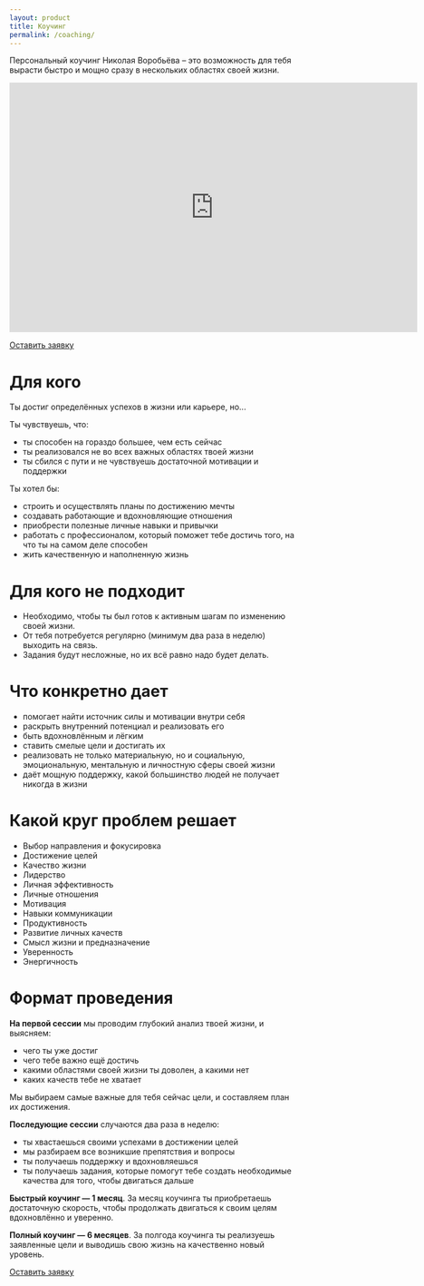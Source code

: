 ```yaml
---
layout: product
title: Коучинг
permalink: /coaching/
---
```


Персональный коучинг Николая Воробьёва – это возможность для тебя вырасти быстро и мощно сразу в нескольких областях своей жизни.

<div class="flex-video widescreen"><iframe width="720" height="440" src="https://www.youtube.com/embed/7ykSiHcyXl8" frameborder="0" allowfullscreen></iframe></div>

<p class="text-center"><a href="http://prorealnost.com/shot/49" class="btn btn-info btn-lg">Оставить заявку</a></p>

# Для кого

Ты достиг определённых успехов в жизни или карьере, но...

Ты чувствуешь, что:

* ты способен на гораздо большее, чем есть сейчас
* ты реализовался не во всех важных областях твоей жизни
* ты сбился с пути и не чувствуешь достаточной мотивации и поддержки

Ты хотел бы:

* строить и осуществлять планы по достижению мечты
* создавать работающие и вдохновляющие отношения
* приобрести полезные личные навыки и привычки
* работать с профессионалом, который поможет тебе достичь того, на что ты на самом деле способен
* жить качественную и наполненную жизнь

# Для кого не подходит

* Необходимо, чтобы ты был готов к активным шагам по изменению своей жизни.
* От тебя потребуется регулярно (минимум два раза в неделю) выходить на связь.
* Задания будут несложные, но их всё равно надо будет делать.

# Что конкретно дает

* помогает найти источник силы и мотивации внутри себя
* раскрыть внутренний потенциал и реализовать его
* быть вдохновлённым и лёгким
* ставить смелые цели и достигать их
* реализовать не только материальную, но и социальную, эмоциональную, ментальную и личностную сферы своей жизни
* даёт мощную поддержку, какой большинство людей не получает никогда в жизни

# Какой круг проблем решает

* Выбор направления и фокусировка
* Достижение целей
* Качество жизни
* Лидерство
* Личная эффективность
* Личные отношения
* Мотивация
* Навыки коммуникации
* Продуктивность
* Развитие личных качеств
* Смысл жизни и предназначение
* Уверенность
* Энергичность

# Формат проведения

**На первой сессии** мы проводим глубокий анализ твоей жизни, и выясняем:

* чего ты уже достиг
* чего тебе важно ещё достичь
* какими областями своей жизни ты доволен, а какими нет
* каких качеств тебе не хватает

Мы выбираем самые важные для тебя сейчас цели, и составляем план их достижения.

**Последующие сессии** случаются два раза в неделю:

* ты хвастаешься своими успехами в достижении целей
* мы разбираем все возникшие препятствия и вопросы
* ты получаешь поддержку и вдохновляешься
* ты получаешь задания, которые помогут тебе создать необходимые качества для того, чтобы двигаться дальше

**Быстрый коучинг — 1 месяц**. За месяц коучинга ты приобретаешь достаточную скорость, чтобы продолжать двигаться к своим целям вдохновлённо и уверенно.

**Полный коучинг — 6 месяцев**. За полгода коучинга ты реализуешь заявленные цели и выводишь свою жизнь на качественно новый уровень.

<p class="text-center"><a href="http://prorealnost.com/shot/49" class="btn btn-info btn-lg">Оставить заявку</a></p>